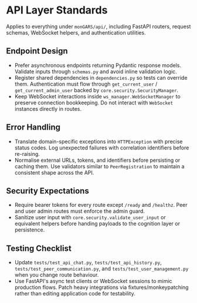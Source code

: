 # API Layer Standards

Applies to everything under `monGARS/api/`, including FastAPI routers, request
schemas, WebSocket helpers, and authentication utilities.

## Endpoint Design
- Prefer asynchronous endpoints returning Pydantic response models. Validate
  inputs through `schemas.py` and avoid inline validation logic.
- Register shared dependencies in `dependencies.py` so tests can override them.
  Authentication must flow through `get_current_user` / `get_current_admin_user`
  backed by `core.security.SecurityManager`.
- Keep WebSocket interactions inside `ws_manager.WebSocketManager` to preserve
  connection bookkeeping. Do not interact with `WebSocket` instances directly in
  routes.

## Error Handling
- Translate domain-specific exceptions into `HTTPException` with precise status
  codes. Log unexpected failures with correlation identifiers before re-raising.
- Normalise external URLs, tokens, and identifiers before persisting or caching
  them. Use validators similar to `PeerRegistration` to maintain a consistent
  shape across the API.

## Security Expectations
- Require bearer tokens for every route except `/ready` and `/healthz`. Peer and
  user admin routes must enforce the admin guard.
- Sanitize user input with `core.security.validate_user_input` or equivalent
  helpers before handing payloads to the cognition layer or persistence.

## Testing Checklist
- Update `tests/test_api_chat.py`, `tests/test_api_history.py`,
  `tests/test_peer_communication.py`, and `tests/test_user_management.py` when you
  change route behaviour.
- Use FastAPI's async test clients or WebSocket sessions to mimic production
  flows. Patch heavy integrations via fixtures/monkeypatching rather than editing
  application code for testability.
